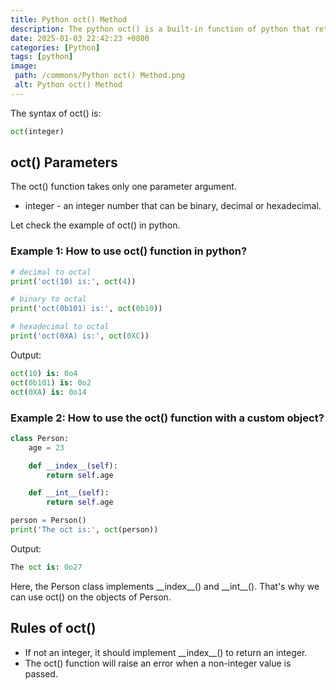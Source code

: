 ```yaml
---
title: Python oct() Method
description: The python oct() is a built-in function of python that returns the octal string of a given integer. Octal strings start with 0o prefix when converted.
date: 2025-01-03 22:42:23 +0800
categories: [Python]
tags: [python]
image:
 path: /commons/Python oct() Method.png
 alt: Python oct() Method
---
```


The syntax of oct() is:

```python
oct(integer)

```

## oct() Parameters

The oct() function takes only one parameter argument.

* integer \- an integer number that can be binary, decimal or hexadecimal.


  
Let check the example of oct() in python.

### Example 1: How to use oct() function in python?

```python
# decimal to octal
print('oct(10) is:', oct(4))

# binary to octal
print('oct(0b101) is:', oct(0b10))

# hexadecimal to octal
print('oct(0XA) is:', oct(0XC))

```

Output:

```python
oct(10) is: 0o4
oct(0b101) is: 0o2
oct(0XA) is: 0o14

```

### Example 2: How to use the oct() function with a custom object?

```python
class Person:
    age = 23

    def __index__(self):
        return self.age

    def __int__(self):
        return self.age

person = Person()
print('The oct is:', oct(person))

```

Output:

```python
The oct is: 0o27

```

Here, the Person class implements \_\_index\_\_() and \_\_int\_\_(). That's why we can use oct() on the objects of Person.

## Rules of oct()

* If not an integer, it should implement \_\_index\_\_() to return an integer.  
* The oct() function will raise an error when a non-integer value is passed.